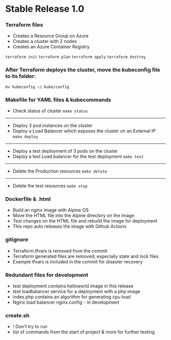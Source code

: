 # Stable Release 1.0

### Terraform files
- Creates a Resource Group on Azure
- Creates a cluster with 2 nodes
- Creates an Azure Container Registry

`terraform init`
`terraform plan`
`terraform apply`
`terraform destroy`

### After Terraform deploys the cluster, move the kubeconfig file to its folder:
`mv kubeconfig ~/.kube/config`

### Makefile for YAML files & kubecommands
- Check status of cluster
`make status`
---
- Deploy 3 pod instances on the cluster
- Deploy a Load Balancer which exposes the cluster on an External IP
`make deploy`
---
- Deploy a test deployment of 3 pods on the cluster
- Deploy a test Load balancer for the test deployment
`make test`
---
- Delete the Production resources
`make delete`
---
- Delete the test resources
`make stop`

### Dockerfile & .html
- Build an nginx image with Alpine OS
- Move the HTML file into the Alpine directory on the image
- Test changes on the HTML file and rebuild the image for deployment
- This repo auto releases the image with Github Actions

### gitignore
- Terraform.tfvars is removed from the commit
- Terraform generated files are removed; especially state and lock files
- Example tfvars is included in the commit for disaster recovery

### Redundant files for development
- test deployment contains helloworld image in this release
- test loadbalancer service for a deployment with a php image
- index.php contains an algorithm for generating cpu load
- Nginx load balancer nginx.config - in development

### create.sh 
- ! Don't try to run
- list of commands from the start of project & more for further testing